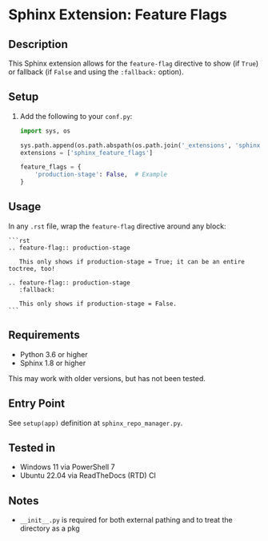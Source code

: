# Sphinx Extension: Feature Flags

## Description

This Sphinx extension allows for the `feature-flag` directive to show (if `True`) or fallback (if `False` and
using the `:fallback:` option).

## Setup

1. Add the following to your `conf.py`:

    ```python
    import sys, os
    
    sys.path.append(os.path.abspath(os.path.join('_extensions', 'sphinx_feature_flags')))
    extensions = ['sphinx_feature_flags']
    
    feature_flags = {
        'production-stage': False,  # Example
    }
    ```

## Usage

In any `.rst` file, wrap the `feature-flag` directive around any block:

    ```rst
    .. feature-flag:: production-stage
    
       This only shows if production-stage = True; it can be an entire toctree, too!
    
    .. feature-flag:: production-stage
       :fallback:
    
       This only shows if production-stage = False.
    ```

## Requirements

- Python 3.6 or higher
- Sphinx 1.8 or higher

This may work with older versions, but has not been tested.

## Entry Point

See `setup(app)` definition at `sphinx_repo_manager.py`.

## Tested in

- Windows 11 via PowerShell 7
- Ubuntu 22.04 via ReadTheDocs (RTD) CI

## Notes

- `__init__.py` is required for both external pathing and to treat the directory as a pkg
